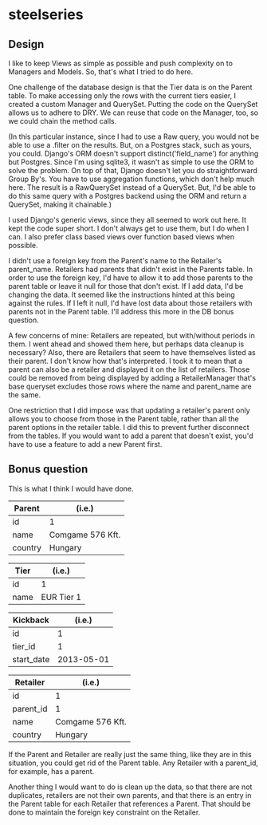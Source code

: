 # steelseries

Design
------

I like to keep Views as simple as possible and push complexity on to Managers and Models. So, that's what I tried to do here.

One challenge of the database design is that the Tier data is on the Parent table. To make accessing only the rows with the current tiers easier, I created a custom Manager and QuerySet. Putting the code on the QuerySet allows us to adhere to DRY. We can reuse that code on the Manager, too, so we could chain the method calls.

(In this particular instance, since I had to use a Raw query, you would not be able to use a .filter on the results. But, on a Postgres stack, such as yours, you could. Django's ORM doesn't support distinct('field_name') for anything but Postgres. Since I'm using sqlite3, it wasn't as simple to use the ORM to solve the problem. On top of that, Django doesn't let you do straightforward Group By's. You have to use aggregation functions, which don't help much here. The result is a RawQuerySet instead of a QuerySet. But, I'd be able to do this same query with a Postgres backend using the ORM and return a QuerySet, making it chainable.)

I used Django's generic views, since they all seemed to work out here. It kept the code super short. I don't always get to use them, but I do when I can. I also prefer class based views over function based views when possible.

I didn't use a foreign key from the Parent's name to the Retailer's parent_name. Retailers had parents that didn't exist in the Parents table. In order to use the foreign key, I'd have to allow it to add those parents to the parent table or leave it null for those that don't exist. If I add data, I'd be changing the data. It seemed like the instructions hinted at this being against the rules. If I left it null, I'd have lost data about those retailers with parents not in the Parent table. I'll address this more in the DB bonus question.

A few concerns of mine: Retailers are repeated, but with/without periods in them. I went ahead and showed them here, but perhaps data cleanup is necessary? Also, there are Retailers that seem to have themselves listed as their parent. I don't know how that's interpreted. I took it to mean that a parent can also be a retailer and displayed it on the list of retailers. Those could be removed from being displayed by adding a RetailerManager that's base queryset excludes those rows where the name and parent_name are the same.

One restriction that I did impose was that updating a retailer's parent only allows you to choose from those in the Parent table, rather than all the parent options in the retailer table. I did this to prevent further disconnect from the tables. If you would want to add a parent that doesn't exist, you'd have to use a feature to add a new Parent first.

Bonus question
--------------
This is what I think I would have done.


Parent  | (i.e.)
------- | ------
id      | 1
name    | Comgame 576 Kft.
country | Hungary

Tier | (i.e.)
---- | ------
id   | 1
name | EUR Tier 1

Kickback | (i.e.)
-------- | ------
id       | 1
tier_id  | 1
start_date | 2013-05-01

Retailer | (i.e.)
-------- | ------
id       | 1
parent_id| 1
name     | Comgame 576 Kft.
country  | Hungary

If the Parent and Retailer are really just the same thing, like they are in this situation, you could get rid of the Parent table. Any Retailer with a parent_id, for example, has a parent.

Another thing I would want to do is clean up the data, so that there are not duplicates, retailers are not their own parents, and that there is an entry in the Parent table for each Retailer that references a Parent. That should be done to maintain the foreign key constraint on the Retailer.

